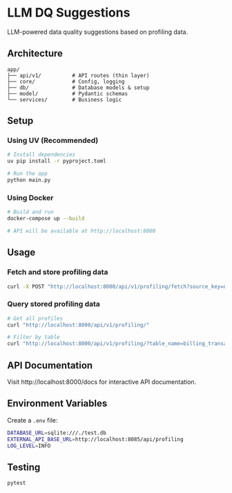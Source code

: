 # LLM DQ Suggestions

LLM-powered data quality suggestions based on profiling data.

## Architecture

```
app/
├── api/v1/          # API routes (thin layer)
├── core/            # Config, logging
├── db/              # Database models & setup
├── model/           # Pydantic schemas
└── services/        # Business logic
```

## Setup

### Using UV (Recommended)

```bash
# Install dependencies
uv pip install -r pyproject.toml

# Run the app
python main.py
```

### Using Docker

```bash
# Build and run
docker-compose up --build

# API will be available at http://localhost:8000
```

## Usage

### Fetch and store profiling data

```bash
curl -X POST "http://localhost:8000/api/v1/profiling/fetch?source_key=nemo_telecom_data&schema_name=billing_finance_space&table_name=billing_transactions"
```

### Query stored profiling data

```bash
# Get all profiles
curl "http://localhost:8000/api/v1/profiling/"

# Filter by table
curl "http://localhost:8000/api/v1/profiling/?table_name=billing_transactions"
```

## API Documentation

Visit http://localhost:8000/docs for interactive API documentation.

## Environment Variables

Create a `.env` file:

```bash
DATABASE_URL=sqlite:///./test.db
EXTERNAL_API_BASE_URL=http://localhost:8085/api/profiling
LOG_LEVEL=INFO
```

## Testing

```bash
pytest
```

